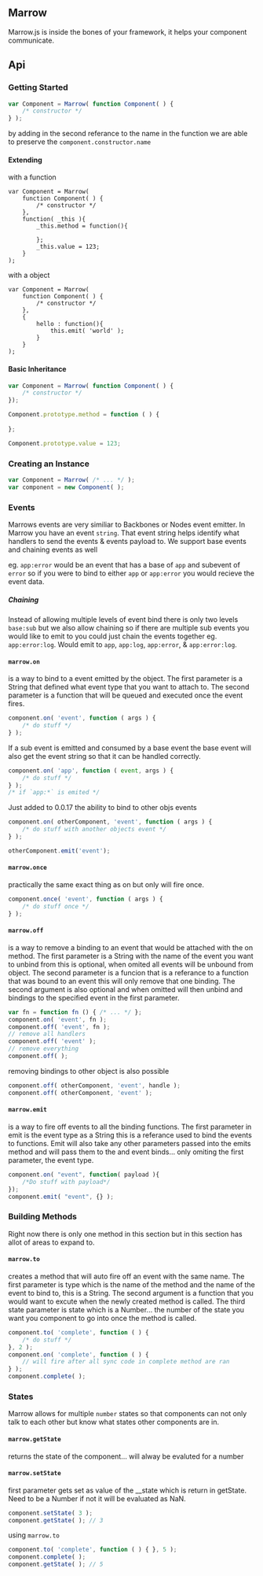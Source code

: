 ## Marrow

Marrow.js is inside the bones of your framework, it helps your component communicate.

## Api

### Getting Started

```javascript
var Component = Marrow( function Component( ) {
	/* constructor */
} );
```

by adding in the second referance to the name in the function we are able to preserve the `component.constructor.name`

#### Extending

with a function

```javascipt
var Component = Marrow( 
	function Component( ) {
		/* constructor */
	},
	function( _this ){
		_this.method = function(){

		};
		_this.value = 123;
	}
);
```
with a object

```javascipt
var Component = Marrow( 
	function Component( ) {
		/* constructor */
	},
	{
		hello : function(){
			this.emit( 'world' );
		}
	}
);
```

#### Basic Inheritance

```javascript
var Component = Marrow( function Component( ) {
	/* constructor */
});

Component.prototype.method = function ( ) {
	
};

Component.prototype.value = 123;
```
### Creating an Instance

```javascript
var Component = Marrow( /* ... */ );
var component = new Component( );
```

### Events

Marrows events are very similiar to Backbones or Nodes event emitter. In Marrow you have an event `string`. That event  string helps identify what handlers to send the events & events payload to. We support base events and chaining events as well

eg. `app:error` would be an event that has a base of `app` and subevent of `error` so if you were to bind to either `app` or `app:error` you would recieve the event data.

##### Chaining

Instead of allowing multiple levels of event bind there is only two levels `base:sub` but we also allow chaining so if there are multiple sub events you would like to emit to you could just chain the events together eg. `app:error:log`. Would emit to `app`, `app:log`, `app:error`, & `app:error:log`.

#### `marrow.on`

is a way to bind to a event emitted by the object. The first parameter is a String that defined what event type that you want to attach to. The second parameter is a function that will be queued and executed once the event fires.

```javascript
component.on( 'event', function ( args ) {
	/* do stuff */
} );
```

If a sub event is emitted and consumed by a base event the base event will also get the event string so that it can be handled correctly.

```javascript
component.on( 'app', function ( event, args ) {
	/* do stuff */
} );
/* if `app:*` is emited */
```

Just added to 0.0.17 the ability to bind to other objs events

```javascript
component.on( otherComponent, 'event', function ( args ) {
	/* do stuff with another objects event */
} );

otherComponent.emit('event');
```


#### `marrow.once`

practically the same exact thing as on but only will fire once.

```javascript
component.once( 'event', function ( args ) {
	/* do stuff once */
} );
```


#### `marrow.off`

is a way to remove a binding to an event that would be attached with the on method. The first parameter is a String with the name of the event you want to unbind from this is optional, when omited all events will be unbound from object. The second parameter is a funcion that is a referance to a function that was bound to an event this will only remove that one binding. The second argument is also optional and when omitted will then unbind and bindings to the specified event in the first parameter.

```javascript
var fn = function fn () { /* ... */ };
component.on( 'event', fn );
component.off( 'event', fn );
// remove all handlers
component.off( 'event' );
// remove everything
component.off( );
```

removing bindings to other object is also possible

```javascript
component.off( otherComponent, 'event', handle );
component.off( otherComponent, 'event' );
```

#### `marrow.emit`

is a way to fire off events to all the binding functions. The first parameter in emit is the event type as a String this is a referance used to bind the events to functions. Emit will also take any other parameters passed into the emits method and will pass them to the and event binds... only omiting the first parameter, the event type.

```javascript
component.on( "event", function( payload ){ 
	/*Do stuff with payload*/
});
component.emit( "event", {} );
```

### Building Methods

Right now there is only one method in this section but in this section has allot of areas to expand to.

#### `marrow.to`

creates a method that will auto fire off an event with the same name.  The first parameter is type which is the name of the method and the name of the event to bind to, this is a String. The second argument is a function that you would want to excute when the newly created method is called. The third state parameter is state which is a Number... the number of the state you want you component to go into once the method is called. 

```javascript
component.to( 'complete', function ( ) {
	/* do stuff */
}, 2 );
component.on( 'complete', function ( ) { 
	// will fire after all sync code in complete method are ran
} );
component.complete( );
```

### States

Marrow allows for multiple `number` states so that components can not only talk to each other but know what states other components are in.

#### `marrow.getState`

returns the state of the component... will alway be evaluted for a number

#### `marrow.setState`

first parameter gets set as value of the __state which is return in getState. Need to be a Number if not it will be evaluated as NaN.

```javascript
component.setState( 3 );
component.getState( ); // 3
```

using `marrow.to`

```javascript
component.to( 'complete', function ( ) { }, 5 );
component.complete( );
component.getState( ); // 5
```


